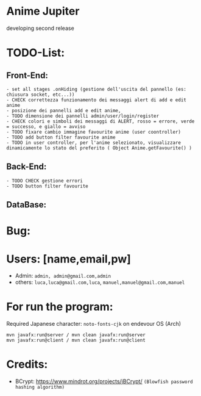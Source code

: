 # Anime Jupiter
developing second release

# TODO-List:
## Front-End:
    - set all stages .onHiding (gestione dell'uscita del pannello (es: chiusura socket, etc...))
    - CHECK correttezza funzionamento dei messaggi alert di add e edit anime
    - posizione dei pannelli add e edit anime, 
    - TODO dimensione dei pannelli admin/user/login/register
    - CHECK colori e simboli dei messaggi di ALERT, rosso = errore, verde = successo, e giallo = avviso
    - TODO fixare cambio immagine favourite anime (user coontroller)
    - TODO add button filter favourite anime
    - TODO in user controller, per l'anime selezionato, visualizzare dinamicamente lo stato del preferito ( Object Anime.getFavourite() )
    
## Back-End:
    - TODO CHECK gestione errori
    - TODO button filter favourite
## DataBase:
    


# Bug:


# Users: [name,email,pw]
- Admin: `admin, admin@gmail.com,admin`
- others: `luca,luca@gmail.com,luca`,
         `manuel,manuel@gmail.com,manuel`


# For run the program: 

Required Japanese character: `noto-fonts-cjk` on endevour OS (Arch)

```
mvn javafx:run@server / mvn clean javafx:run@server
mvn javafx:run@client / mvn clean javafx:run@client 
```

# Credits:
- BCrypt: https://www.mindrot.org/projects/jBCrypt/  `(Blowfish password hashing algorithm)`

